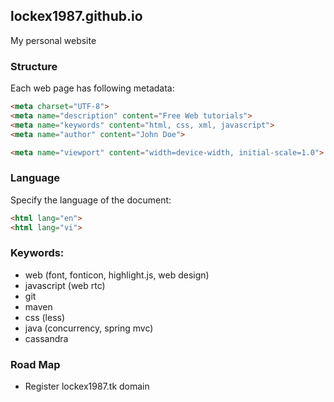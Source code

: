 ## lockex1987.github.io

My personal website

### Structure

Each web page has following metadata:


```html
<meta charset="UTF-8">
<meta name="description" content="Free Web tutorials">
<meta name="keywords" content="html, css, xml, javascript">
<meta name="author" content="John Doe">

<meta name="viewport" content="width=device-width, initial-scale=1.0">
```

### Language

Specify the language of the document:

```html
<html lang="en">
<html lang="vi">
```

### Keywords:

* web (font, fonticon, highlight.js, web design)
* javascript (web rtc)
* git
* maven
* css (less)
* java (concurrency, spring mvc)
* cassandra

### Road Map

* Register lockex1987.tk domain
